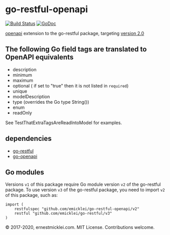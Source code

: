 # go-restful-openapi

[![Build Status](https://travis-ci.org/emicklei/go-restful-openapi.png)](https://travis-ci.org/emicklei/go-restful-openapi)
[![GoDoc](https://godoc.org/github.com/emicklei/go-restful-openapi?status.svg)](https://godoc.org/github.com/emicklei/go-restful-openapi)

[openapi](https://www.openapis.org) extension to the go-restful package, targeting [version 2.0](https://github.com/OAI/OpenAPI-Specification)

## The following Go field tags are translated to OpenAPI equivalents
- description
- minimum
- maximum
- optional ( if set to "true" then it is not listed in `required`)
- unique
- modelDescription
- type (overrides the Go type String())
- enum
- readOnly

See TestThatExtraTagsAreReadIntoModel for examples.

## dependencies

- [go-restful](https://github.com/emicklei/go-restful)
- [go-openapi](https://github.com/go-openapi/spec)


## Go modules

Versions `v1` of this package require Go module version `v2` of the go-restful package.
To use version `v3` of the go-restful package, you need to import `v2` of this package, such as:

    import (
        restfulspec "github.com/emicklei/go-restful-openapi/v2"
	    restful "github.com/emicklei/go-restful/v3"
    )


© 2017-2020, ernestmicklei.com.  MIT License. Contributions welcome.
